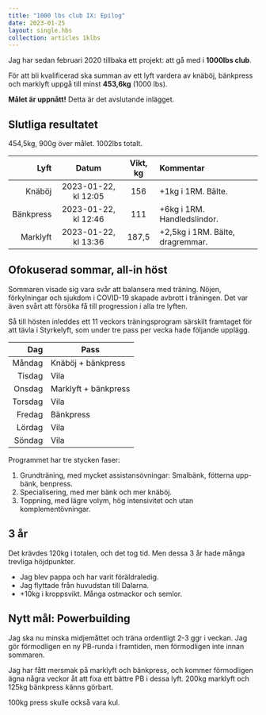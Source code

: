 ```yaml
---
title: "1000 lbs club IX: Epilog"
date: 2023-01-25
layout: single.hbs
collection: articles 1klbs
---
```


Jag har sedan februari 2020 tillbaka ett projekt: att gå med i **1000lbs club**.

För att bli kvalificerad ska summan av ett lyft vardera av knäböj, bänkpress och marklyft uppgå till minst **453,6kg** (1000 lbs).

**Målet är uppnått!** Detta är det avslutande inlägget.

## Slutliga resultatet

454,5kg, 900g över målet. 1002lbs totalt.

|      Lyft |        Datum         | Vikt, kg | Kommentar                        |
| --------: | :------------------: | :------: | :------------------------------- |
|    Knäböj | 2023-01-22, kl 12:05 |   156    | +1kg i 1RM. Bälte.               |
| Bänkpress | 2023-01-22, kl 12:46 |   111    | +6kg i 1RM. Handledslindor.      |
|  Marklyft | 2023-01-22, kl 13:36 |  187,5   | +2,5kg i 1RM. Bälte, dragremmar. |

## Ofokuserad sommar, all-in höst

Sommaren visade sig vara svår att balansera med träning. Nöjen, förkylningar och sjukdom i COVID-19 skapade avbrott i träningen. Det var även svårt att försöka få till progression i alla tre lyften.

Så till hösten inleddes ett 11 veckors träningsprogram särskilt framtaget för att tävla i Styrkelyft, som under tre pass per vecka hade följande upplägg.

|     Dag | Pass                 |
| ------: | -------------------- |
|  Måndag | Knäböj + bänkpress   |
|  Tisdag | Vila                 |
|  Onsdag | Marklyft + bänkpress |
| Torsdag | Vila                 |
|  Fredag | Bänkpress            |
|  Lördag | Vila                 |
|  Söndag | Vila                 |

Programmet har tre stycken faser:

1.  Grundträning, med mycket assistansövningar: Smalbänk, fötterna upp-bänk, benpress.
2.  Specialisering, med mer bänk och mer knäböj.
3.  Toppning, med lägre volym, hög intensivitet och utan komplementövningar.

## 3 år

Det krävdes 120kg i totalen, och det tog tid. Men dessa 3 år hade många trevliga höjdpunkter.

- Jag blev pappa och har varit föräldraledig.
- Jag flyttade från huvudstan till Dalarna.
- +10kg i kroppsvikt. Många ostmackor och semlor.

## Nytt mål: Powerbuilding

Jag ska nu minska midjemåttet och träna ordentligt 2-3 ggr i veckan. Jag gör förmodligen en ny PB-runda i framtiden, men förmodligen inte innan sommaren.

Jag har fått mersmak på marklyft och bänkpress, och kommer förmodligen ägna några veckor åt att fixa ett bättre PB i dessa lyft. 200kg marklyft och 125kg bänkpress känns görbart.

100kg press skulle också vara kul.

[1]: https://www.styrkelabbet.se/app/
[2]: https://sv.wikipedia.org/wiki/Styrkelyft
[3]: https://sv.wikipedia.org/wiki/Milit%C3%A4rpress
[4]: https://www.omnicalculator.com/health/navy-body-fat
[02h]: https://www.styrkelabbet.se/zero-to-hero/
